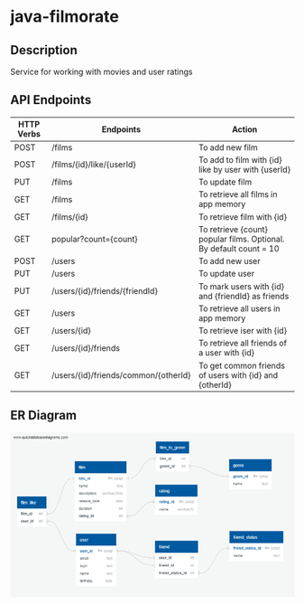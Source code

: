 # java-filmorate
## Description
Service for working with movies and user ratings

## API Endpoints
| HTTP Verbs | Endpoints | Action |
| --- | --- | --- |
| POST | /films | To add new film |
| POST | /films/{id}/like/{userId} | To add to film with {id} like by user with {userId} |
| PUT | /films | To update film |
| GET | /films | To retrieve all films in app memory |
| GET | /films/{id} | To retrieve film with {id} |
| GET | popular?count={count} | To retrieve {count} popular films. Optional. By default count = 10 |
| POST | /users | To add new user |
| PUT | /users | To update user |
| PUT | /users/{id}/friends/{friendId} | To mark users with {id} and {friendId} as friends |
| GET | /users | To retrieve all users in app memory |
| GET | /users/{id} | To retrieve iser with {id} |
| GET | /users/{id}/friends | To retrieve all friends of a user with {id} |
| GET | /users/{id}/friends/common/{otherId} | To get common friends of users with {id} and {otherId} |


## ER Diagram

![ER Diagram](https://github.com/ldv2018/java-filmorate/blob/main/QuickDBD-Filmorate%20Diagram.png)
